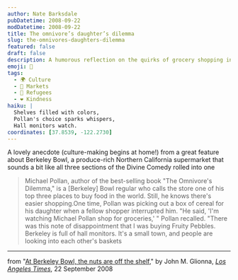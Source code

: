 ```yaml
---
author: Nate Barksdale
pubDatetime: 2008-09-22
modDatetime: 2008-09-22
title: The omnivore’s daughter’s dilemma
slug: the-omnivores-daughters-dilemma
featured: false
draft: false
description: A humorous reflection on the quirks of grocery shopping in Berkeley Bowl from Michael Pollan.
emoji: 🛒
tags:
  - 🌍 Culture
  - 🏪 Markets
  - 🏡 Refugees
  - ❤️ Kindness
haiku: |
  Shelves filled with colors,  
  Pollan's choice sparks whispers,  
  Hall monitors watch.
coordinates: [37.8539, -122.2730]
---
```


A lovely anecdote (culture-making begins at home!) from a great feature about Berkeley Bowl, a produce-rich Northern California supermarket that sounds a bit like all three sections of the Divine Comedy rolled into one

> Michael Pollan, author of the best-selling book "The Omnivore's Dilemma," is a [Berkeley] Bowl regular who calls the store one of his top three places to buy food in the world. Still, he knows there's easier shopping.One time, Pollan was picking out a box of cereal for his daughter when a fellow shopper interrupted him. "He said, 'I'm watching Michael Pollan shop for groceries,' " Pollan recalled. "There was this note of disappointment that I was buying Fruity Pebbles. Berkeley is full of hall monitors. It's a small town, and people are looking into each other's baskets

---

from "[At Berkeley Bowl, the nuts are off the shelf](http://web.archive.org/web/20081019071409/http://www.latimes.com:80/news/local/la-me-bowl22-2008sep22,0,5955581.story?page=2)," by John M. Glionna, [_Los Angeles Times_](http://web.archive.org/web/20081019071409/http://www.latimes.com:80/news/local/la-me-bowl22-2008sep22,0,5955581.story?page=2), 22 September 2008
